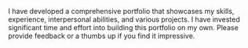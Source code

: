 I have developed a comprehensive portfolio that showcases my skills, experience, interpersonal abilities, and various projects. I have invested significant time and effort into building this portfolio on my own. Please provide feedback or a thumbs up if you find it impressive.
